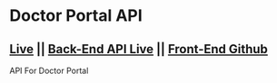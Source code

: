# Doctor Portal API

## [Live](https://doctor-portal-bhnibir.web.app/) || [Back-End API Live](https://agile-savannah-65614.herokuapp.com/) || [Front-End Github ](https://github.com/bhNibir/doctor-portal)

API For Doctor Portal
